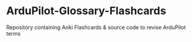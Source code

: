 # ArduPilot-Glossary-Flashcards
Repository containing Anki Flashcards &amp; source code to revise ArduPilot terms

